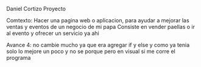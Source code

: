 Daniel Cortizo
Proyecto

Comtexto:
Hacer una pagina web o aplicacion, para ayudar a mejorar las ventas y eventos de un negocio de mi papa
Consiste en vender paellas o ir al evento y ofrecer un servicio ya ahi


Avance 4: no cambie mucho ya que era agregar if y else y como ya tenia solo lo mejore un poco y no se porque pero en visual si me corre el programa 
